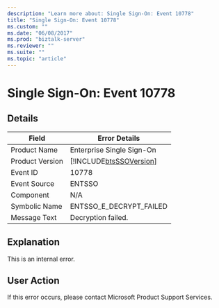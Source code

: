 ```yaml
---
description: "Learn more about: Single Sign-On: Event 10778"
title: "Single Sign-On: Event 10778"
ms.custom: ""
ms.date: "06/08/2017"
ms.prod: "biztalk-server"
ms.reviewer: ""
ms.suite: ""
ms.topic: "article"
---
```

# Single Sign-On: Event 10778
## Details  
  
| Field | Error Details |
|-----------------|------------------------------------------------------------|
|  Product Name   |                 Enterprise Single Sign-On                  |
| Product Version | [!INCLUDE[btsSSOVersion](../includes/btsssoversion-md.md)] |
|    Event ID     |                           10778                            |
|  Event Source   |                           ENTSSO                           |
|    Component    |                            N/A                             |
|  Symbolic Name  |                  ENTSSO_E_DECRYPT_FAILED                   |
|  Message Text   |                     Decryption failed.                     |
  
## Explanation  
 This is an internal error.  
  
## User Action  
 If this error occurs, please contact Microsoft Product Support Services.
